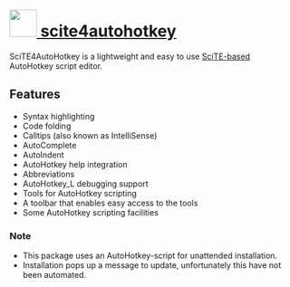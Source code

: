 # [<img src="https://cdn.rawgit.com/chocolatey/chocolatey-coreteampackages/102485a3d4606c6294d152f4b2e8b8b030d65b99/icons/scite4autohotkey.png" height="48" width="48" /> scite4autohotkey](https://chocolatey.org/packages/scite4autohotkey)

SciTE4AutoHotkey is a lightweight and easy to use [SciTE-based](http://www.scintilla.org/) AutoHotkey script editor.

## Features
* Syntax highlighting
* Code folding
* Calltips (also known as IntelliSense)
* AutoComplete
* AutoIndent
* AutoHotkey help integration
* Abbreviations
* AutoHotkey\_L debugging support
* Tools for AutoHotkey scripting
* A toolbar that enables easy access to the tools
* Some AutoHotkey scripting facilities

### Note

- This package uses an AutoHotkey-script for unattended installation.
- Installation pops up a message to update, unfortunately this have not been automated.
